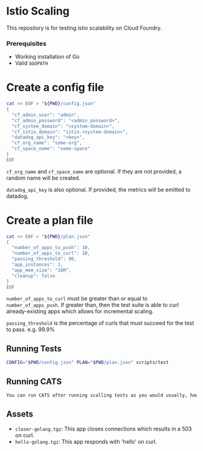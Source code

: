# Istio Scaling
This repository is for testing istio scalability on Cloud Foundry.

### Prerequisites
- Working installation of Go
- Valid `$GOPATH`

# Create a config file
```sh
cat << EOF > "${PWD}/config.json"
{
  "cf_admin_user": "admin",
  "cf_admin_password": "<admin password>",
  "cf_system_domain": "<system-domain>",
  "cf_istio_domain": "istio.<system-domain>",
  "datadog_api_key": "<key>",
  "cf_org_name": "some-org",
  "cf_space_name": "some-space"
}
EOF
```
`cf_org_name` and `cf_space_name` are optional. If they are not provided, a
random name will be created.

`datadog_api_key` is also optional. If provided, the metrics will be emitted to
datadog.

# Create a plan file
```sh
cat << EOF > "${PWD}/plan.json"
{
  "number_of_apps_to_push": 10,
  "number_of_apps_to_curl": 10,
  "passing_threshold": 90,
  "app_instances": 1,
  "app_mem_size": "16M",
  "cleanup": false
}
EOF
```
`number_of_apps_to_curl` must be greater than or equal to `number_of_apps_push`.
If greater than, then the test suite is able to curl already-existing apps which
allows for incremental scaling.

`passing_threshold` is the percentage of curls that must succeed for the test
to pass. e.g. 99.9%

## Running Tests
```sh
CONFIG="$PWD/config.json" PLAN="$PWD/plan.json" scripts/test
```
## Running CATS
```sh
You can run CATS after running scalling tests as you would usually, however be sure to the set the flag cleanup in the plan file to false and manually delete your org.
```

## Assets
- `closer-golang.tgz`: This app closes connections which results in a 503 on curl.
- `hello-golang.tgz`: This app responds with 'hello' on curl.
